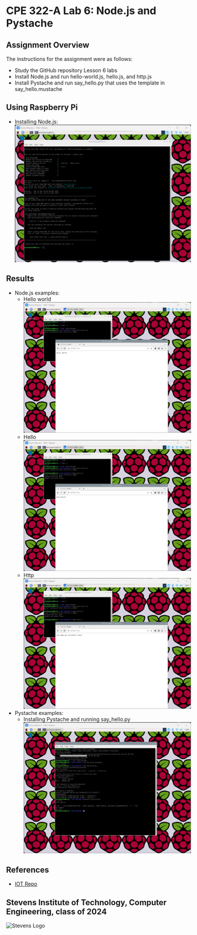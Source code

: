 # CPE 322-A Lab 6: Node.js and Pystache


## Assignment Overview 
The instructions for the assignment were as follows:
* Study the GitHub repository Lesson 6 labs
* Install Node.js and run hello-world.js, hello.js, and http.js
* Install Pystache and run say_hello.py that uses the template in say_hello.mustache

## Using Raspberry Pi 
* Installing Node.js:
![node](images/nodeinstall.png)

## Results
* Node.js examples:
  * Hello world
![helloworld](images/helloworld.png)
  * Hello
![hello](images/hello.png)
  * Http
![http](images/http.png)
* Pystache examples:
  * Installing Pystache and running say_hello.py
![pystache](images/pystache.png)
## References
* [IOT Repo](https://github.com/kevinwlu/iot)

## Stevens Institute of Technology, Computer Engineering, class of 2024
![Stevens Logo](https://web.stevens.edu/news/newspoints/brand-logos/2020/Circular/Stevens-Circular-Logo-2020_RED.png)

